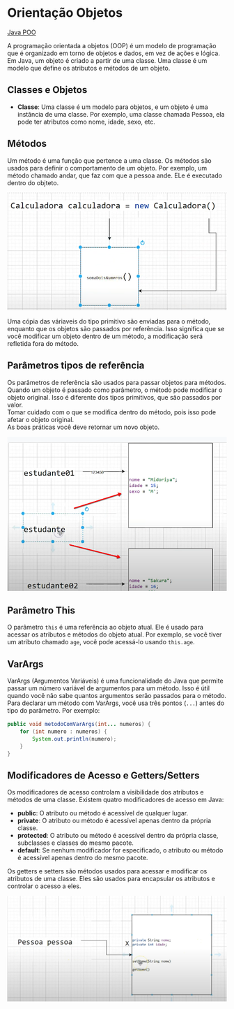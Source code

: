 # Orientação Objetos

[Java POO](https://www.w3schools.com/java/java_oop.asp)

A programação orientada a objetos (OOP) é um modelo de programação que é organizado em torno de objetos e dados, em vez de ações e lógica. Em Java, um objeto é criado a partir de uma classe. Uma classe é um modelo que define os atributos e métodos de um objeto.

## Classes e Objetos

- **Classe**: Uma classe é um modelo para objetos, e um objeto é uma instância de uma classe. Por exemplo, uma classe chamada Pessoa, ela pode ter atributos como nome, idade, sexo, etc.

## Métodos

Um método é uma função que pertence a uma classe. Os métodos são usados para definir o comportamento de um objeto. Por exemplo, um método chamado andar, que faz com que a pessoa ande.
ELe é executado dentro do objteto.

![alt text](image-4.png)

Uma cópia das váriaveis do tipo primitivo são enviadas para o método, enquanto que os objetos são passados por referência. Isso significa que se você modificar um objeto dentro de um método, a modificação será refletida fora do método.

## Parâmetros tipos de referência

Os parâmetros de referência são usados para passar objetos para métodos. Quando um objeto é passado como parâmetro, o método pode modificar o objeto original. Isso é diferente dos tipos primitivos, que são passados por valor.  
Tomar cuidado com o que se modifica dentro do método, pois isso pode afetar o objeto original.  
As boas práticas você deve retornar um novo objeto.

![alt text](image-5.png)

## Parâmetro This

O parâmetro `this` é uma referência ao objeto atual. Ele é usado para acessar os atributos e métodos do objeto atual. Por exemplo, se você tiver um atributo chamado `age`, você pode acessá-lo usando `this.age`.

## VarArgs

VarArgs (Argumentos Variáveis) é uma funcionalidade do Java que permite passar um número variável de argumentos para um método. Isso é útil quando você não sabe quantos argumentos serão passados para o método.
Para declarar um método com VarArgs, você usa três pontos (`...`) antes do tipo do parâmetro. Por exemplo:

```java
public void metodoComVarArgs(int... numeros) {
    for (int numero : numeros) {
        System.out.println(numero);
    }
}
```

## Modificadores de Acesso e Getters/Setters

Os modificadores de acesso controlam a visibilidade dos atributos e métodos de uma classe. Existem quatro modificadores de acesso em Java:

- **public**: O atributo ou método é acessível de qualquer lugar.
- **private**: O atributo ou método é acessível apenas dentro da própria classe.
- **protected**: O atributo ou método é acessível dentro da própria classe, subclasses e classes do mesmo pacote.
- **default**: Se nenhum modificador for especificado, o atributo ou método é acessível apenas dentro do mesmo pacote.

Os getters e setters são métodos usados para acessar e modificar os atributos de uma classe. Eles são usados para encapsular os atributos e controlar o acesso a eles.

![alt text](image-6.png)
